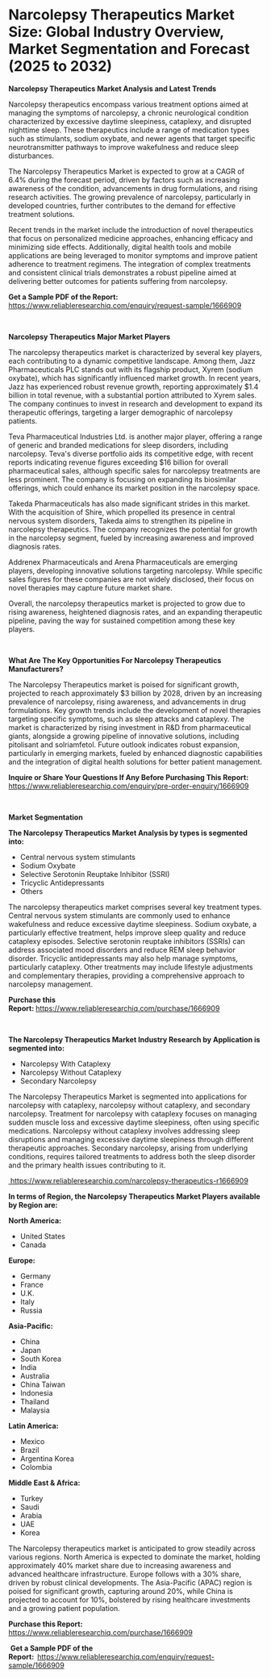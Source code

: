 <p><h1>Narcolepsy Therapeutics Market Size: Global Industry Overview, Market Segmentation and Forecast (2025 to 2032)</h1></p><p><strong>Narcolepsy Therapeutics Market Analysis and Latest Trends</strong></p>
<p><p>Narcolepsy therapeutics encompass various treatment options aimed at managing the symptoms of narcolepsy, a chronic neurological condition characterized by excessive daytime sleepiness, cataplexy, and disrupted nighttime sleep. These therapeutics include a range of medication types such as stimulants, sodium oxybate, and newer agents that target specific neurotransmitter pathways to improve wakefulness and reduce sleep disturbances. </p><p>The Narcolepsy Therapeutics Market is expected to grow at a CAGR of 6.4% during the forecast period, driven by factors such as increasing awareness of the condition, advancements in drug formulations, and rising research activities. The growing prevalence of narcolepsy, particularly in developed countries, further contributes to the demand for effective treatment solutions. </p><p>Recent trends in the market include the introduction of novel therapeutics that focus on personalized medicine approaches, enhancing efficacy and minimizing side effects. Additionally, digital health tools and mobile applications are being leveraged to monitor symptoms and improve patient adherence to treatment regimens. The integration of complex treatments and consistent clinical trials demonstrates a robust pipeline aimed at delivering better outcomes for patients suffering from narcolepsy.</p></p>
<p><strong>Get a Sample PDF of the Report:&nbsp;</strong> <a href="https://www.reliableresearchiq.com/enquiry/request-sample/1666909?utm_campaign=1170&utm_medium=2&utm_source=Github&utm_content=ia&utm_term=16042025&utm_id=narcolepsy-therapeutics">https://www.reliableresearchiq.com/enquiry/request-sample/1666909</a></p>
<p>&nbsp;</p>
<p><strong>Narcolepsy Therapeutics Major Market Players</strong></p>
<p><p>The narcolepsy therapeutics market is characterized by several key players, each contributing to a dynamic competitive landscape. Among them, Jazz Pharmaceuticals PLC stands out with its flagship product, Xyrem (sodium oxybate), which has significantly influenced market growth. In recent years, Jazz has experienced robust revenue growth, reporting approximately $1.4 billion in total revenue, with a substantial portion attributed to Xyrem sales. The company continues to invest in research and development to expand its therapeutic offerings, targeting a larger demographic of narcolepsy patients.</p><p>Teva Pharmaceutical Industries Ltd. is another major player, offering a range of generic and branded medications for sleep disorders, including narcolepsy. Teva's diverse portfolio aids its competitive edge, with recent reports indicating revenue figures exceeding $16 billion for overall pharmaceutical sales, although specific sales for narcolepsy treatments are less prominent. The company is focusing on expanding its biosimilar offerings, which could enhance its market position in the narcolepsy space.</p><p>Takeda Pharmaceuticals has also made significant strides in this market. With the acquisition of Shire, which propelled its presence in central nervous system disorders, Takeda aims to strengthen its pipeline in narcolepsy therapeutics. The company recognizes the potential for growth in the narcolepsy segment, fueled by increasing awareness and improved diagnosis rates.</p><p>Addrenex Pharmaceuticals and Arena Pharmaceuticals are emerging players, developing innovative solutions targeting narcolepsy. While specific sales figures for these companies are not widely disclosed, their focus on novel therapies may capture future market share.</p><p>Overall, the narcolepsy therapeutics market is projected to grow due to rising awareness, heightened diagnosis rates, and an expanding therapeutic pipeline, paving the way for sustained competition among these key players.</p></p>
<p>&nbsp;</p>
<p><strong>What Are The Key Opportunities For Narcolepsy Therapeutics Manufacturers?</strong></p>
<p><p>The Narcolepsy Therapeutics market is poised for significant growth, projected to reach approximately $3 billion by 2028, driven by an increasing prevalence of narcolepsy, rising awareness, and advancements in drug formulations. Key growth trends include the development of novel therapies targeting specific symptoms, such as sleep attacks and cataplexy. The market is characterized by rising investment in R&D from pharmaceutical giants, alongside a growing pipeline of innovative solutions, including pitolisant and solriamfetol. Future outlook indicates robust expansion, particularly in emerging markets, fueled by enhanced diagnostic capabilities and the integration of digital health solutions for better patient management.</p></p>
<p><strong>Inquire or Share Your Questions If Any Before Purchasing This Report:</strong> <a href="https://www.reliableresearchiq.com/enquiry/pre-order-enquiry/1666909?utm_campaign=1170&utm_medium=2&utm_source=Github&utm_content=ia&utm_term=16042025&utm_id=narcolepsy-therapeutics">https://www.reliableresearchiq.com/enquiry/pre-order-enquiry/1666909</a></p>
<p>&nbsp;</p>
<p><strong>Market Segmentation</strong></p>
<p><strong>The Narcolepsy Therapeutics Market Analysis by types is segmented into:</strong></p>
<p><ul><li>Central nervous system stimulants</li><li>Sodium Oxybate</li><li>Selective Serotonin Reuptake Inhibitor (SSRI)</li><li>Tricyclic Antidepressants</li><li>Others</li></ul></p>
<p><p>The narcolepsy therapeutics market comprises several key treatment types. Central nervous system stimulants are commonly used to enhance wakefulness and reduce excessive daytime sleepiness. Sodium oxybate, a particularly effective treatment, helps improve sleep quality and reduce cataplexy episodes. Selective serotonin reuptake inhibitors (SSRIs) can address associated mood disorders and reduce REM sleep behavior disorder. Tricyclic antidepressants may also help manage symptoms, particularly cataplexy. Other treatments may include lifestyle adjustments and complementary therapies, providing a comprehensive approach to narcolepsy management.</p></p>
<p><strong>Purchase this Report:&nbsp;</strong><a href="https://www.reliableresearchiq.com/purchase/1666909?utm_campaign=1170&utm_medium=2&utm_source=Github&utm_content=ia&utm_term=16042025&utm_id=narcolepsy-therapeutics">https://www.reliableresearchiq.com/purchase/1666909</a></p>
<p>&nbsp;</p>
<p><strong>The Narcolepsy Therapeutics Market Industry Research by Application is segmented into:</strong></p>
<p><ul><li>Narcolepsy With Cataplexy</li><li>Narcolepsy Without Cataplexy</li><li>Secondary Narcolepsy</li></ul></p>
<p><p>The Narcolepsy Therapeutics Market is segmented into applications for narcolepsy with cataplexy, narcolepsy without cataplexy, and secondary narcolepsy. Treatment for narcolepsy with cataplexy focuses on managing sudden muscle loss and excessive daytime sleepiness, often using specific medications. Narcolepsy without cataplexy involves addressing sleep disruptions and managing excessive daytime sleepiness through different therapeutic approaches. Secondary narcolepsy, arising from underlying conditions, requires tailored treatments to address both the sleep disorder and the primary health issues contributing to it.</p></p>
<p><a href="https://www.reliableresearchiq.com/narcolepsy-therapeutics-r1666909?utm_campaign=1170&utm_medium=2&utm_source=Github&utm_content=ia&utm_term=16042025&utm_id=narcolepsy-therapeutics">&nbsp;https://www.reliableresearchiq.com/narcolepsy-therapeutics-r1666909</a></p>
<p><strong>In terms of Region, the Narcolepsy Therapeutics Market Players available by Region are:</strong></p>
<p>
    <p> <strong> North America: </strong>
        <ul>
            <li>United States</li>
            <li>Canada</li>
        </ul>
        </p> 
    <p> <strong> Europe: </strong>
        <ul>
            <li>Germany</li>
            <li>France</li>
            <li>U.K.</li>
            <li>Italy</li>
            <li>Russia</li>
        </ul>
        </p> 
    <p> <strong> Asia-Pacific: </strong>
        <ul>
            <li>China</li>
            <li>Japan</li>
            <li>South Korea</li>
            <li>India</li>
            <li>Australia</li>
            <li>China Taiwan</li>
            <li>Indonesia</li>
            <li>Thailand</li>
            <li>Malaysia</li>
        </ul>
        </p> 
    <p> <strong> Latin America: </strong>
        <ul>
            <li>Mexico</li>
            <li>Brazil</li>
            <li>Argentina Korea</li>
            <li>Colombia</li>
        </ul>
        </p> 
    <p> <strong> Middle East & Africa: </strong>
        <ul>
            <li>Turkey</li>
            <li>Saudi</li>
            <li>Arabia</li>
            <li>UAE</li>
            <li>Korea</li>
        </ul>
    </p>
    </p>
<p><p>The Narcolepsy therapeutics market is anticipated to grow steadily across various regions. North America is expected to dominate the market, holding approximately 40% market share due to increasing awareness and advanced healthcare infrastructure. Europe follows with a 30% share, driven by robust clinical developments. The Asia-Pacific (APAC) region is poised for significant growth, capturing around 20%, while China is projected to account for 10%, bolstered by rising healthcare investments and a growing patient population.</p></p>
<p><strong>Purchase this Report: </strong><a href="https://www.reliableresearchiq.com/purchase/1666909?utm_campaign=1170&utm_medium=2&utm_source=Github&utm_content=ia&utm_term=16042025&utm_id=narcolepsy-therapeutics">https://www.reliableresearchiq.com/purchase/1666909</a></p>
<p>&nbsp;<strong>Get a Sample PDF of the Report:&nbsp;&nbsp;</strong><a href="https://www.reliableresearchiq.com/enquiry/request-sample/1666909?utm_campaign=1170&utm_medium=2&utm_source=Github&utm_content=ia&utm_term=16042025&utm_id=narcolepsy-therapeutics">https://www.reliableresearchiq.com/enquiry/request-sample/1666909</a></p>
<p><strong></strong></p>
<p><p></p><p></p><p></p></p>